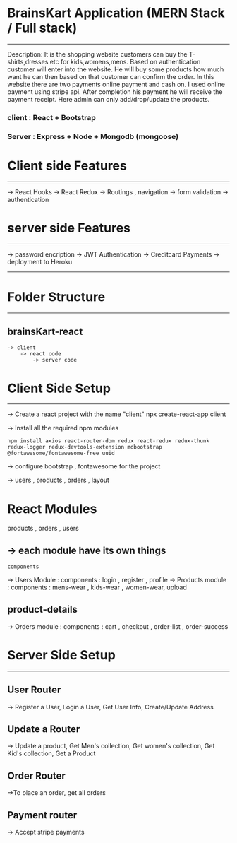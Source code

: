 
# BrainsKart Application (MERN Stack / Full stack)
------------------------------------------------

Description: It is the shopping website customers can buy the T-shirts,dresses etc for kids,womens,mens. Based on authentication customer will enter into the website. He will buy some products how much want he can then based on that customer can confirm the order. In this website there are two payments online payment and cash on. I used online payment using stripe api. After completion his payment he will receive the payment receipt. Here admin can only add/drop/update the products. 

### client : React + Bootstrap
### Server : Express + Node + Mongodb (mongoose)

# Client side Features
--------------------
-> React Hooks
-> React Redux
-> Routings , navigation
-> form validation
-> authentication

# server side Features
---------------------
-> password encription
-> JWT Authentication
-> Creditcard Payments
-> deployment to Heroku

-----------------------------------------
# Folder Structure
------------------------------------------
## brainsKart-react
	-> client 
		-> react code
	        -> server code

# Client Side Setup
------------------
-> Create a react project with the name "client"
	npx create-react-app client 

-> Install all the required npm modules

	npm install axios react-router-dom redux react-redux redux-thunk redux-logger redux-devtools-extension mdbootstrap @fortawesome/fontawesome-free uuid
		
-> configure bootstrap , fontawesome for the project
	
-> users , products , orders , layout

# React Modules
products , orders , users	

## -> each module have its own things
	components 
-> Users Module :
		components : login , register , profile
-> Products module :
		components : mens-wear , kids-wear , women-wear, upload 
## product-details
-> Orders module : 
		components : cart , checkout , order-list , order-success

# Server Side Setup
------------------
## User Router 
 -> Register a User, Login a User, Get User Info, Create/Update Address
## Update a Router
-> Update a product, Get Men's collection, Get women's collection, Get Kid's collection, Get a Product
## Order Router
->To place an order, get all orders
## Payment router
-> Accept stripe payments

